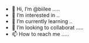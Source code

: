 - 👋 Hi, I’m @biilee .....
- 👀 I’m interested in ..
- 🌱 I’m currently learning ..
- 💞️ I’m looking to collaborat .....
- 📫 How to reach me .....

<!---
biilee/biilee is a ✨ special ✨ repository because its `README.md` (this file) appears on your GitHub profile.
You can click the Preview link to take a look at your changes.
--->

